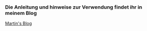 ### Die Anleitung und hinweise zur Verwendung findet ihr in meinem Blog 

[Martin's Blog](https://org.phoenyx.dev/?p=132)
